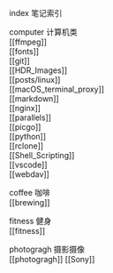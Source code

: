 index
笔记索引

computer
计算机类  
[[ffmpeg]]  
[[fonts]]  
[[git]]  
[[HDR_Images]]  
[[posts/linux]]  
[[macOS_terminal_proxy]]  
[[markdown]]  
[[nginx]]  
[[parallels]]  
[[picgo]]  
[[python]]  
[[rclone]]  
[[Shell_Scripting]]  
[[vscode]]  
[[webdav]]  

coffee
咖啡  
[[brewing]]

fitness
健身  
[[fitness]]

photogragh
摄影摄像  
[[photogragh]]
[[Sony]]
